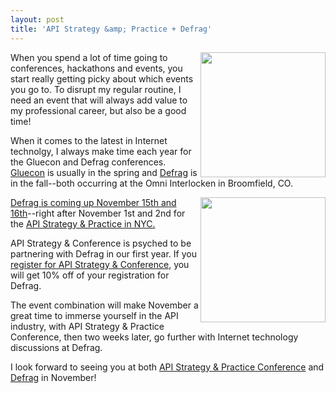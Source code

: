 ```yaml
---
layout: post
title: 'API Strategy &amp; Practice + Defrag'
---
```

<p><a title="API Strategy &amp; Practice Confernece" href="http://www.apistrategyconference.com/"><img src="https://s3.amazonaws.com/kinlane-productions/events/api-strategy-practice-conference/api-strategy-conference-logo.png" alt="" width="200" align="right" /></a></p>
<p>When you spend a lot of time going to conferences, hackathons and events, you start really getting picky about which events you go to. To disrupt my regular routine, I need an event that will always add value to my professional career, but also be a good time!</p>
<p>When it comes to the latest in Internet technolgy, I always make time each year for the Gluecon and Defrag conferences. <a title="Gluecon" href="http://gluecon.com/2012/">Gluecon</a> is usually in the spring and <a title="Defrag" href="http://www.defragcon.com/2012/">Defrag</a> is in the fall--both occurring at the Omni Interlocken in Broomfield, CO.</p>
<p><a title="Defrag Confernece" href="http://www.defragcon.com/2012/"><img src="https://s3.amazonaws.com/kinlane-productions/events/defrag-2012/Defrag-2012-Conference.png" alt="" width="200" align="right" /></a></p>
<p><a href="http://www.defragcon.com/2012/">Defrag is coming up November 15th and 16th</a>--right after November 1st and 2nd for the&nbsp;<a title="API Strategy &amp; Practice Conference" href="http://www.apistrategyconference.com/index.php">API Strategy &amp; Practice in NYC.</a></p>
<p>API Strategy &amp; Conference is psyched to be partnering with Defrag in our first year.  If you <a title="Register for API strategy" href="http://www.apistrategyconference.com/register.php">register for API Strategy &amp; Conference</a>, you will get 10% off of your registration for Defrag.</p>
<p>The event combination will make November a great time to immerse yourself in the API industry, with API Strategy &amp; Practice Conference, then two weeks later, go further with Internet technology discussions at Defrag.</p>
<p>I look forward to seeing you at both <a title="API Strategy &amp; Practice" href="http://www.apistrategyconference.com/register.php">API Strategy &amp; Practice Conference</a> and <a title="Defrag" href="http://www.defragcon.com/2012/">Defrag</a> in November!&nbsp;</p>